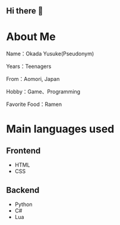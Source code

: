## Hi there 👋

<!DOCTYPE html>
<html lang="en">
<head>
    <meta charset="UTF-8">
    <meta name="viewport" content="width=device-width, initial-scale=1.0">
    <link rel="stylesheet" href="style.css">
</head>
<body>
    <h1>About Me</h1>
    <p>Name：Okada Yusuke(Pseudonym)</p>
    <p>Years：Teenagers</p>
    <p>From：Aomori, Japan</p>
    <p>Hobby：Game、Programming</p>
    <p>Favorite Food：Ramen</p>
    <h1>Main languages ​​used</h1>
    <section class="block">
        <h1>Frontend</h1>
        <ul>
            <li>HTML</li>
            <li>CSS</li>
        </ul>
    </section>
    <section class="block">
        <h1>Backend</h1>
        <ul>
            <li>Python</li>
            <li>C#</li>
            <li>Lua</li>
    </section>
    
</body>
</html>
